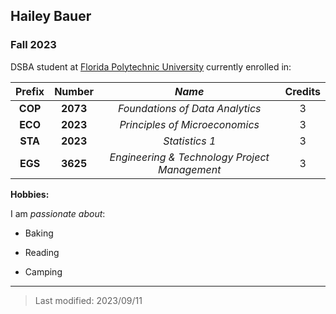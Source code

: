 ## Hailey Bauer

### Fall 2023 

DSBA student at [Florida Polytechnic University](https://www.floridapoly.edu) currently enrolled in: 

| **Prefix** | **Number** | *Name*                                         | Credits  |
|:----------:|:----------:|:----------------------------------------------:|:--------:|
| **COP**    | **2073**   | *Foundations of Data Analytics*                | 3        |
| **ECO**    | **2023**   | *Principles of Microeconomics*                 | 3        |
| **STA**    | **2023**   | *Statistics 1*                                 | 3        |
| **EGS**    | **3625**   | *Engineering & Technology Project Management*  | 3        |    


**Hobbies:**

I am _passionate about_: 

- Baking

- Reading

- Camping 

***

> Last modified: 2023/09/11
